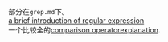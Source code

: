 部分在`grep.md`下。  
[a brief introduction of regular expression](https://tldp.org/LDP/abs/html/x17129.html)  
一个比较全的[comparison operatorexplanation](https://tldp.org/LDP/abs/html/comparison-ops.html).  
